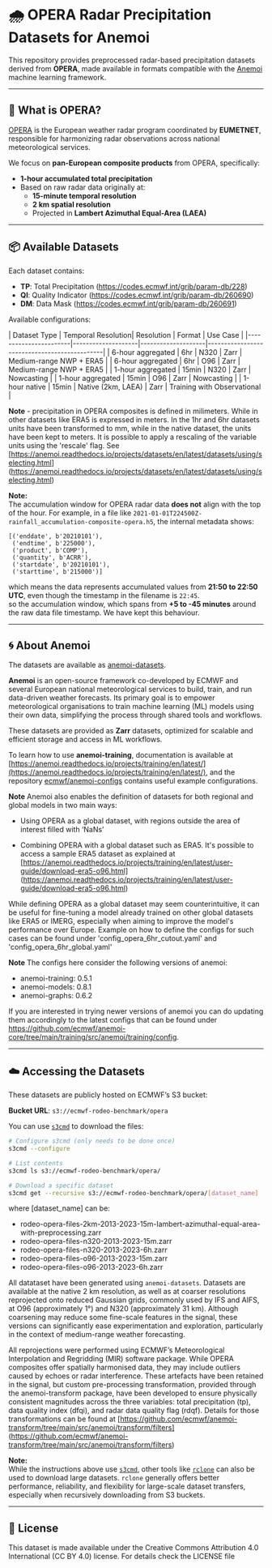 # 🌧️ OPERA Radar Precipitation Datasets for Anemoi

This repository provides preprocessed radar-based precipitation datasets derived from **OPERA**, made available in formats compatible with the [Anemoi](https://github.com/ecmwf/anemoi-datasets) machine learning framework.

---

## 📡 What is OPERA?

[OPERA](https://www.eumetnet.eu/observations/weather-radar-network/) is the European weather radar program coordinated by **EUMETNET**, responsible for harmonizing radar observations across national meteorological services.

We focus on **pan-European composite products** from OPERA, specifically:
- **1-hour accumulated total precipitation**
- Based on raw radar data originally at:
  - **15-minute temporal resolution**
  - **2 km spatial resolution**
  - Projected in **Lambert Azimuthal Equal-Area (LAEA)**

---

## 📦 Available Datasets

Each dataset contains:
- **TP**: Total Precipitation (https://codes.ecmwf.int/grib/param-db/228)
- **QI**: Quality Indicator (https://codes.ecmwf.int/grib/param-db/260690)
- **DM**: Data Mask (https://codes.ecmwf.int/grib/param-db/260691)

Available configurations:

| Dataset Type          | Temporal Resolution| Resolution         | Format      | Use Case                       |
|-----------------------|--------------------|--------------------|----------------------------------------------|
| 6-hour aggregated     | 6hr                | N320               | Zarr        | Medium-range NWP + ERA5        |
| 6-hour aggregated     | 6hr                | O96                | Zarr        | Medium-range NWP + ERA5        |
| 1-hour aggregated     | 15min              | N320               | Zarr        | Nowcasting                     |
| 1-hour aggregated     | 15min              | O96                | Zarr        | Nowcasting                     |
| 1-hour native         | 15min              | Native (2km, LAEA) | Zarr        | Training with Observational    |

**Note** - precipitation in OPERA composites is defined in milimeters. While in other datasets like ERA5 is expressed in meters.
In the 1hr and 6hr datasets units have been transformed to mm, while in the native dataset, the units have been kept to meters.
It is possible to apply a rescaling of the variable units using the 'rescale' flag. See [https://anemoi.readthedocs.io/projects/datasets/en/latest/datasets/using/selecting.html] (https://anemoi.readthedocs.io/projects/datasets/en/latest/datasets/using/selecting.html)

**Note:**  
The accumulation window for OPERA radar data **does not** align with the top of the hour.  For example, in a file like `2021-01-01T224500Z-rainfall_accumulation-composite-opera.h5`, the internal metadata shows:

```
[('enddate', b'20210101'),
 ('endtime', b'225000'),
 ('product', b'COMP'),
 ('quantity', b'ACRR'),
 ('startdate', b'20210101'),
 ('starttime', b'215000')]
 ```
which means the data represents accumulated values from **21:50 to 22:50 UTC**, even though the timestamp in the filename is `22:45`.  
so the accumulation window, which spans from **+5 to -45 minutes** around the raw data file timestamp. We have kept this behaviour.

---

## 🌀 About Anemoi

The datasets are available as [anemoi-datasets](https://github.com/ecmwf/anemoi-datasets).

**Anemoi** is an open-source framework co-developed by ECMWF and several European national meteorological services to build, train, and run data-driven weather forecasts. Its primary goal is to empower meteorological organisations to train machine learning (ML) models using their own data, simplifying the process through shared tools and workflows.

These datasets are provided as **Zarr** datasets, optimized for scalable and efficient storage and access in ML workflows.

To learn how to use **anemoi-training**, documentation is available at [https://anemoi.readthedocs.io/projects/training/en/latest/](https://anemoi.readthedocs.io/projects/training/en/latest/), and the repository [ecmwf/anemoi-configs](https://github.com/ecmwf/anemoi-configs) contains useful example configurations.

**Note** Anemoi also enables the definition of datasets for both regional and global models in two main ways: 

- Using OPERA as a global dataset, with regions outside the area of interest filled with ‘NaNs’ 

- Combining OPERA with a global dataset such as ERA5. It's possible to access a sample ERA5 dataset as explained at [https://anemoi.readthedocs.io/projects/training/en/latest/user-guide/download-era5-o96.html] (https://anemoi.readthedocs.io/projects/training/en/latest/user-guide/download-era5-o96.html)

While defining OPERA as a global dataset may seem counterintuitive, it can be useful for fine-tuning a model already trained on other global datasets like ERA5 or IMERG, especially when aiming to improve the model's performance over Europe. Example on how to define the configs for such cases can be found under 'config_opera_6hr_cutout.yaml' and 'config_opera_6hr_global.yaml'

**Note** The configs here consider the following versions of anemoi:
- anemoi-training: 0.5.1
- anemoi-models: 0.8.1
- anemoi-graphs: 0.6.2

If you are interested in trying newer versions of anemoi you can do updating them accordingly to the latest configs that can be found under https://github.com/ecmwf/anemoi-core/tree/main/training/src/anemoi/training/config.

---

## ☁️ Accessing the Datasets

These datasets are publicly hosted on ECMWF’s S3 bucket:

**Bucket URL**: `s3://ecmwf-rodeo-benchmark/opera`

You can use [`s3cmd`](https://s3tools.org/s3cmd) to download the files:

```bash
# Configure s3cmd (only needs to be done once)
s3cmd --configure

# List contents
s3cmd ls s3://ecmwf-rodeo-benchmark/opera/

# Download a specific dataset
s3cmd get --recursive s3://ecmwf-rodeo-benchmark/opera/[dataset_name]
```
where [dataset_name] can be:

- rodeo-opera-files-2km-2013-2023-15m-lambert-azimuthal-equal-area-with-preprocessing.zarr
- rodeo-opera-files-n320-2013-2023-15m.zarr
- rodeo-opera-files-n320-2013-2023-6h.zarr
- rodeo-opera-files-o96-2013-2023-15m.zarr
- rodeo-opera-files-o96-2013-2023-6h.zarr

All datataset have been generated using `anemoi-datasets`. Datasets are available at the native 2 km resolution, as well as at coarser resolutions reprojected onto reduced Gaussian grids, commonly used by IFS and AIFS, at O96 (approximately 1°) and N320 (approximately 31 km). Although coarsening may reduce some fine-scale features in the signal, these versions can significantly ease experimentation and exploration, particularly in the context of medium-range weather forecasting.

All reprojections were performed using ECMWF’s Meteorological Interpolation and Regridding (MIR) software package.
While OPERA composites offer spatially harmonised data, they may include outliers caused by echoes or radar interference. These artefacts have been retained in the signal, but custom pre-processing transformation, provided through the anemoi-transform package, have been developed to ensure physically consistent magnitudes across the three variables: total precipitation (tp), data quality index (dfqi), and radar data quality flag (rdqf). 
Details for those transformations can be found at [https://github.com/ecmwf/anemoi-transform/tree/main/src/anemoi/transform/filters] (https://github.com/ecmwf/anemoi-transform/tree/main/src/anemoi/transform/filters)

**Note:**  
While the instructions above use [`s3cmd`](https://s3tools.org/s3cmd), other tools like [`rclone`](https://rclone.org/s3/#configuration) can also be used to download large datasets. `rclone` generally offers better performance, reliability, and flexibility for large-scale dataset transfers, especially when recursively downloading from S3 buckets.

---

## 📄 License
This dataset is made available under the Creative Commons Attribution 4.0 International (CC BY 4.0) license.
For details check the LICENSE file
